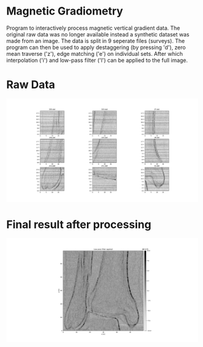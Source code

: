 # Magnetic Gradiometry
Program to interactively process magnetic vertical gradient data.
The original raw data was no longer available instead a synthetic dataset was made from an image. The data is split in 9 seperate files (surveys).
The program can then be used to apply destaggering (by pressing 'd'), zero mean traverse ('z'), edge matching ('e') on individual sets. After which interpolation ('i') and low-pass filter ('l') can be applied to the full image.

# Raw Data
![Raw data](https://github.com/Ohnoj/Geophysics/blob/main/MagneticGradiometry/RawData.png?raw=true)

# Final result after processing
![Results](https://github.com/Ohnoj/Geophysics/blob/main/MagneticGradiometry/Result.png?raw=true)
